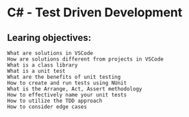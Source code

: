 # C# - Test Driven Development
## Learing objectives:

    What are solutions in VSCode
    How are solutions different from projects in VSCode
    What is a class library
    What is a unit test
    What are the benefits of unit testing
    How to create and run tests using NUnit
    What is the Arrange, Act, Assert methodology
    How to effectively name your unit tests
    How to utilize the TDD approach
    How to consider edge cases
